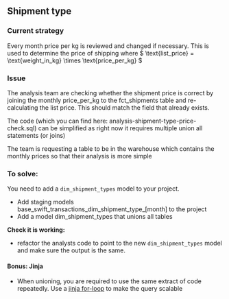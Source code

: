 ## Shipment type

### Current strategy

Every month price per kg is reviewed and changed if necessary. This is used to determine the price of shipping 
where $ \text{list\_price} = \text{weight\_in\_kg} \times \text{price\_per\_kg} $

### Issue

The analysis team are checking whether the shipment price is correct by joining the monthly price_per_kg to the fct_shipments table and 
re-calculating the list price. This should match the field that already exists. 

The code (which you can find here: analysis-shipment-type-price-check.sql) can be simplified as right now it requires multiple union all statements (or joins)

The team is requesting a table to be in the warehouse which contains the monthly prices so that their analysis is more simple

### To solve:

You need to add a `dim_shipment_types` model to your project. 

- Add staging models base_swift_transactions_dim_shipment_type_[month] to the project
- Add a model dim_shipment_types that unions all tables

**Check it is working:**
- refactor the analysts code to point to the new `dim_shipment_types` model and make sure the output is the same.

#### Bonus: Jinja

- When unioning, you are required to use the same extract of code repeatedly. Use a 
[jinja for-loop](https://jinja.palletsprojects.com/en/stable/templates/#for) to make the query scalable


